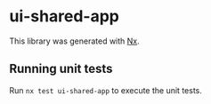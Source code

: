 # ui-shared-app

This library was generated with [Nx](https://nx.dev).

## Running unit tests

Run `nx test ui-shared-app` to execute the unit tests.
